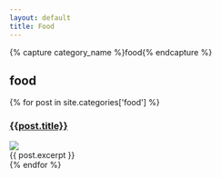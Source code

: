```yaml
---
layout: default
title: Food
---
```

<div id="archives">
        <div class="archive-group">
            {% capture category_name %}food{% endcapture %}
            <div id="#food"></div>
            <h2 class="category-head">food</h2>
            <a name="food"></a>
            {% for post in site.categories['food'] %}
                <article class="archive-item">
                    <h3><a href="{{ site.baseurl }}{{ post.url }}">{{post.title}}</a></h3>  
                    <div class="thumbnail">
                        <a href="{{ site.baseurl }}{{ post.url }}"><img src="{{ site.baseurl }}/images/{{ post.thumbnail }}" /></a>
                    </div>
                    {{ post.excerpt }}
                </article>
            {% endfor %}
        </div>
</div>